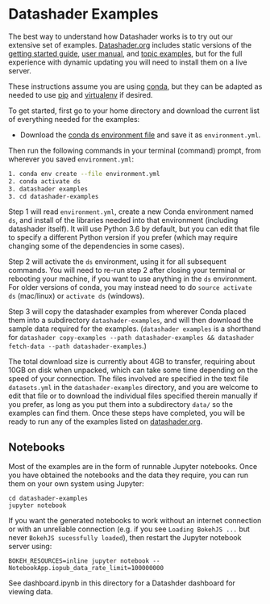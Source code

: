 # Datashader Examples

The best way to understand how Datashader works is to try out our
extensive set of examples. [Datashader.org](http://datashader.org)
includes static versions of the 
[getting started guide](http://datashader.org/getting_started), 
[user manual](http://datashader.org/user_guide), and
[topic examples](http://datashader.org/topics), but for the full
experience with dynamic updating you will need to install them on a
live server. 

These instructions assume you are using 
[conda](https://conda.io/docs/install/quick.html), but they can be 
adapted as needed to use [pip](https://pip.pypa.io/en/stable/installing/) 
and [virtualenv](https://virtualenv.pypa.io) if desired.

To get started, first go to your home directory and
download the current list of everything needed for the examples:

- Download the [conda ds environment file](https://raw.githubusercontent.com/holoviz/datashader/main/examples/environment.yml) and save it as `environment.yml`.

Then run the following commands in your terminal (command) prompt, from wherever you saved `environment.yml`:

```bash
1. conda env create --file environment.yml
2. conda activate ds
3. datashader examples
3. cd datashader-examples
```

Step 1 will read `environment.yml`, create a new Conda environment
named `ds`, and install of the libraries needed into that environment
(including datashader itself). It will use Python 3.6 by default, but
you can edit that file to specify a different Python version if you
prefer (which may require changing some of the dependencies in some
cases).

Step 2 will activate the `ds` environment, using it for all subsequent
commands. You will need to re-run step 2 after closing your terminal or
rebooting your machine, if you want to use anything in the `ds` environment.
For older versions of conda, you may instead need to do `source activate ds`
(mac/linux) or `activate ds` (windows).

Step 3 will copy the datashader examples from wherever Conda placed
them into a subdirectory `datashader-examples`, and will then download
the sample data required for the examples.  (`datashader examples` is
a shorthand for `datashader copy-examples --path datashader-examples
&& datashader fetch-data --path datashader-examples`.)

The total download size is currently about 4GB to transfer, requiring
about 10GB on disk when unpacked, which can take some time depending on
the speed of your connection.  The files involved are specified in the
text file `datasets.yml` in the `datashader-examples` directory, and
you are welcome to edit that file or to download the individual files
specified therein manually if you prefer, as long as you put them into
a subdirectory `data/` so the examples can find them.  Once these
steps have completed, you will be ready to run any of the examples
listed on [datashader.org](http://datashader.org).


## Notebooks

Most of the examples are in the form of runnable Jupyter
notebooks. Once you have obtained the notebooks and the data they
require, you can run them on your own system using Jupyter:

```
cd datashader-examples
jupyter notebook
```

If you want the generated notebooks to work without an internet connection or
with an unreliable connection (e.g. if you see `Loading BokehJS ...` but never
`BokehJS sucessfully loaded`), then restart the Jupyter notebook server using:

```
BOKEH_RESOURCES=inline jupyter notebook --NotebookApp.iopub_data_rate_limit=100000000
```

See dashboard.ipynb in this directory for a Datashder dashboard for viewing data.

